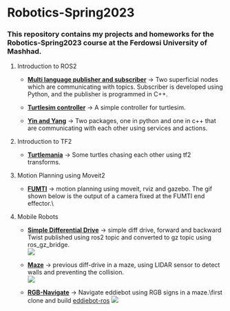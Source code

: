 # Robotics-Spring2023
### This repository contains my projects and homeworks for the Robotics-Spring2023 course at the Ferdowsi University of Mashhad.

1. Introduction to ROS2
	- [ **Multi language publisher and subscriber**](https://github.com/Arya-Ebrahimi/Robotics-Spring2023/tree/main/multi_language_publisher_subscriber " **Multi language publisher and subscriber**") -> Two superficial nodes which are communicating with topics. Subscriber is developed using Python, and the publisher is programmed in C++. 

	- [ **Turtlesim controller**](https://github.com/Arya-Ebrahimi/Robotics-Spring2023/tree/main/turtlesim_controller " **Turtlesim controller**") -> A simple controller for turtlesim.

	- [ **Yin and Yang**](https://github.com/Arya-Ebrahimi/Robotics-Spring2023/tree/main/yinyang " **Yin and Yang**") -> Two packages, one in python and one in c++ that are communicating with each other using services and actions.

2. Introduction to TF2
	- [**Turtlemania**](https://github.com/Arya-Ebrahimi/Robotics-Spring2023/tree/main/turtlemania) -> Some turtles chasing each other using tf2 transforms.
3. Motion Planning using Moveit2
	- [**FUMTI**](https://github.com/Arya-Ebrahimi/Robotics-Spring2023/tree/main/FUMTI) -> motion planning using moveit, rviz and gazebo. The gif shown below is the output of a camera fixed at the FUMTI end effector.\

4. Mobile Robots
	- [**Simple Differential Drive**](https://github.com/Arya-Ebrahimi/Robotics-Spring2023/tree/main/simple_differntial_drive) -> simple diff drive, forward and backward Twist published using ros2 topic and converted to gz topic using ros_gz_bridge.\
	![](https://github.com/Arya-Ebrahimi/Robotics-Spring2023/blob/main/simple_differntial_drive/gif/out.gif)
	

	- [**Maze**](https://github.com/Arya-Ebrahimi/Robotics-Spring2023/tree/main/maze) -> previous diff-drive in a maze, using LIDAR sensor to detect walls and preventing the collision.\
	![](https://github.com/Arya-Ebrahimi/Robotics-Spring2023/blob/main/maze/gif/out.gif)
	
	- [**RGB-Navigate**](https://github.com/Arya-Ebrahimi/Robotics-Spring2023/tree/main/rgb_navigate) -> Navigate eddiebot using RGB signs in a maze.\first clone and build [eddiebot-ros](https://github.com/arashsm79/eddiebot-ros)
	![](https://github.com/Arya-Ebrahimi/Robotics-Spring2023/blob/main/rgb_navigate/gif/out.gif)

